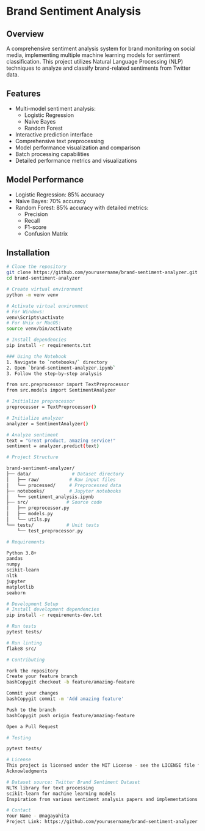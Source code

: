 # Brand Sentiment Analysis

## Overview
A comprehensive sentiment analysis system for brand monitoring on social media, implementing multiple machine learning models for sentiment classification. This project utilizes Natural Language Processing (NLP) techniques to analyze and classify brand-related sentiments from Twitter data.

## Features
- Multi-model sentiment analysis:
  - Logistic Regression
  - Naive Bayes
  - Random Forest
- Interactive prediction interface
- Comprehensive text preprocessing
- Model performance visualization and comparison
- Batch processing capabilities
- Detailed performance metrics and visualizations

## Model Performance
- Logistic Regression: 85% accuracy
- Naive Bayes: 70% accuracy
- Random Forest: 85% accuracy with detailed metrics:
  - Precision
  - Recall
  - F1-score
  - Confusion Matrix

## Installation

```bash
# Clone the repository
git clone https://github.com/yourusername/brand-sentiment-analyzer.git
cd brand-sentiment-analyzer

# Create virtual environment
python -m venv venv

# Activate virtual environment
# For Windows:
venv\Scripts\activate
# For Unix or MacOS:
source venv/bin/activate

# Install dependencies
pip install -r requirements.txt

### Using the Notebook
1. Navigate to `notebooks/` directory
2. Open `brand-sentiment-analyzer.ipynb`
3. Follow the step-by-step analysis

from src.preprocessor import TextPreprocessor
from src.models import SentimentAnalyzer

# Initialize preprocessor
preprocessor = TextPreprocessor()

# Initialize analyzer
analyzer = SentimentAnalyzer()

# Analyze sentiment
text = "Great product, amazing service!"
sentiment = analyzer.predict(text)

# Project Structure

brand-sentiment-analyzer/
├── data/               # Dataset directory
│   ├── raw/           # Raw input files
│   └── processed/     # Preprocessed data
├── notebooks/         # Jupyter notebooks
│   └── sentiment_analysis.ipynb
├── src/              # Source code
│   ├── preprocessor.py
│   ├── models.py
│   └── utils.py
└── tests/            # Unit tests
    └── test_preprocessor.py

# Requirements

Python 3.8+
pandas
numpy
scikit-learn
nltk
jupyter
matplotlib
seaborn

# Development Setup
# Install development dependencies
pip install -r requirements-dev.txt

# Run tests
pytest tests/

# Run linting
flake8 src/

# Contributing

Fork the repository
Create your feature branch
bashCopygit checkout -b feature/amazing-feature

Commit your changes
bashCopygit commit -m 'Add amazing feature'

Push to the branch
bashCopygit push origin feature/amazing-feature

Open a Pull Request

# Testing

pytest tests/

# License
This project is licensed under the MIT License - see the LICENSE file for details.
Acknowledgments

# Dataset source: Twitter Brand Sentiment Dataset
NLTK library for text processing
scikit-learn for machine learning models
Inspiration from various sentiment analysis papers and implementations

# Contact
Your Name - @nagayahita
Project Link: https://github.com/yourusername/brand-sentiment-analyzer

